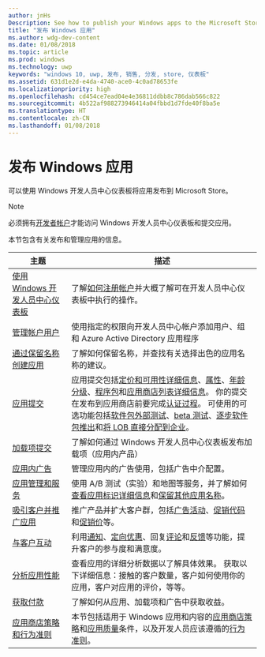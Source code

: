 ```yaml
---
author: jnHs
Description: See how to publish your Windows apps to the Microsoft Store.
title: "发布 Windows 应用"
ms.author: wdg-dev-content
ms.date: 01/08/2018
ms.topic: article
ms.prod: windows
ms.technology: uwp
keywords: "windows 10, uwp, 发布, 销售, 分发, store, 仪表板"
ms.assetid: 631d1e2d-e4da-4740-ace0-4c0ad78653fe
ms.localizationpriority: high
ms.openlocfilehash: cd454ce7ead04e4e36811ddbb8c786dab566c822
ms.sourcegitcommit: 4b522af988273946414a04fbbd1d7fde40f8ba5e
ms.translationtype: HT
ms.contentlocale: zh-CN
ms.lasthandoff: 01/08/2018
---
```

# <a name="publish-windows-apps"></a>发布 Windows 应用

可以使用 Windows 开发人员中心仪表板将应用发布到 Microsoft Store。 

> [!NOTE]
> 必须拥有[开发者帐户](http://go.microsoft.com/fwlink/p/?LinkId=615100)才能访问 Windows 开发人员中心仪表板和提交应用。

本节包含有关发布和管理应用的信息。

| **主题** | **描述** |
|-----------|-----------------|
| [使用 Windows 开发人员中心仪表板](using-the-windows-dev-center-dashboard.md) | 了解[如何注册帐户](opening-a-developer-account.md)并大概了解可在开发人员中心仪表板中执行的操作。 |
| [管理帐户用户](manage-account-users.md) | 使用指定的权限向开发人员中心帐户添加用户、组和 Azure Active Directory 应用程序 |
| [通过保留名称创建应用](create-your-app-by-reserving-a-name.md) | 了解如何保留名称，并查找有关选择出色的应用名称的建议。 |
| [应用提交](app-submissions.md) | 应用提交包括[定价和可用性详细信息](set-app-pricing-and-availability.md)、[属性](enter-app-properties.md)、[年龄分级](age-ratings.md)、[程序包](upload-app-packages.md)和[应用商店列表详细信息](create-app-store-listings.md)。 你的提交在发布到应用商店前要完成[认证过程](the-app-certification-process.md)。 可使用的可选功能包括[软件包外部测试](package-flights.md)、[beta 测试](beta-testing-and-targeted-distribution.md)、[逐步软件包推出](gradual-package-rollout.md)和[将 LOB 直接分配到企业](distribute-lob-apps-to-enterprises.md)。 |
| [加载项提交](add-on-submissions.md) | 了解如何通过 Windows 开发人员中心仪表板发布加载项（应用内产品） |
| [应用内广告](in-app-ads.md) | 管理应用内的广告使用，包括广告中介配置。 |
| [应用管理和服务](app-management-and-services.md) | 使用 A/B 测试（实验）和地图等服务，并了解如何[查看应用标识详细信息](view-app-identity-details.md)和[保留其他应用名称](manage-app-names.md)。 |
| [吸引客户并推广应用](attract-customers-and-promote-your-apps.md) | 推广产品并扩大客户群，包括[广告活动](create-an-ad-campaign-for-your-app.md)、[促销代码](generate-promotional-codes.md)和[促销价](put-apps-and-add-ons-on-sale.md)等。 |
| [与客户互动](engage-with-your-customers.md) | 利用[通知](send-push-notifications-to-your-apps-customers.md)、[定向优惠](use-targeted-offers-to-maximize-engagement-and-conversions.md)、回复[评论](respond-to-customer-reviews.md)和[反馈](respond-to-customer-feedback.md)等功能，提升客户的参与度和满意度。 
| [分析应用性能](analytics.md) | 查看应用的详细分析数据以了解具体效果。 获取以下详细信息：接触的客户数量，客户如何使用你的应用，客户对应用的评价，等等。|
| [获取付款](getting-paid-apps.md) | 了解如何从应用、加载项和广告中获取收益。 |
| [应用商店策略和行为准则](https://docs.microsoft.com/legal/windows/agreements/store-policies-and-code-of-conduct) | 本节包括适用于 Windows 应用和内容的[应用商店策略](https://docs.microsoft.com/legal/windows/agreements/store-policies)和[应用质量](https://docs.microsoft.com/legal/windows/agreements/store-app-quality)条件，以及开发人员应该遵循的[行为准则](https://docs.microsoft.com/legal/windows/agreements/store-developer-code-of-conduct)。 |
 
